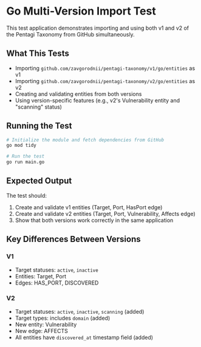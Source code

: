 # Go Multi-Version Import Test

This test application demonstrates importing and using both v1 and v2 of the Pentagi Taxonomy from GitHub simultaneously.

## What This Tests

- Importing `github.com/zavgorodnii/pentagi-taxonomy/v1/go/entities` as v1
- Importing `github.com/zavgorodnii/pentagi-taxonomy/v2/go/entities` as v2  
- Creating and validating entities from both versions
- Using version-specific features (e.g., v2's Vulnerability entity and "scanning" status)

## Running the Test

```bash
# Initialize the module and fetch dependencies from GitHub
go mod tidy

# Run the test
go run main.go
```

## Expected Output

The test should:
1. Create and validate v1 entities (Target, Port, HasPort edge)
2. Create and validate v2 entities (Target, Port, Vulnerability, Affects edge)
3. Show that both versions work correctly in the same application

## Key Differences Between Versions

### V1
- Target statuses: `active`, `inactive`
- Entities: Target, Port
- Edges: HAS_PORT, DISCOVERED

### V2  
- Target statuses: `active`, `inactive`, `scanning` (added)
- Target types: includes `domain` (added)
- New entity: Vulnerability
- New edge: AFFECTS
- All entities have `discovered_at` timestamp field (added)

